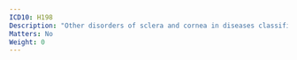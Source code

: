 ```yaml
---
ICD10: H198
Description: "Other disorders of sclera and cornea in diseases classified elsewhere"
Matters: No
Weight: 0
---
```


